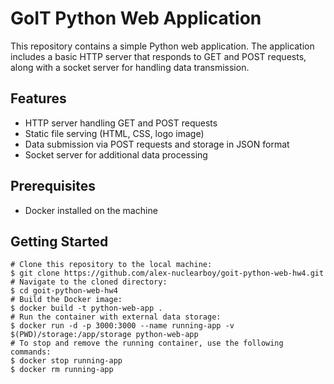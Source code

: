 # GoIT Python Web Application

This repository contains a simple Python web application. 
The application includes a basic HTTP server that responds to GET and POST requests, along with a socket server for handling data transmission.

## Features

- HTTP server handling GET and POST requests
- Static file serving (HTML, CSS, logo image)
- Data submission via POST requests and storage in JSON format
- Socket server for additional data processing

## Prerequisites

 - Docker installed on the machine

## Getting Started

    # Сlone this repository to the local machine:
    $ git clone https://github.com/alex-nuclearboy/goit-python-web-hw4.git
    # Navigate to the cloned directory:
    $ cd goit-python-web-hw4
    # Build the Docker image:
    $ docker build -t python-web-app .
    # Run the container with external data storage:
    $ docker run -d -p 3000:3000 --name running-app -v $(PWD)/storage:/app/storage python-web-app
    # To stop and remove the running container, use the following commands:
    $ docker stop running-app
    $ docker rm running-app

